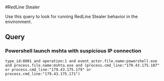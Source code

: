 #RedLine Stealer

Use this query to look for running RedLine Stealer behavior in the environment.

## Query

### Powershell launch mshta with suspicious IP connection

~~~
type_id:8001 and operation:1 and event_actor.file.name:powershell.exe and process.file.name:mshta.exe and (process.cmd_line:"179.43.175.187" or process.cmd_line:"179.43.175.179" or process.cmd_line:"179.43.175.171")
~~~
